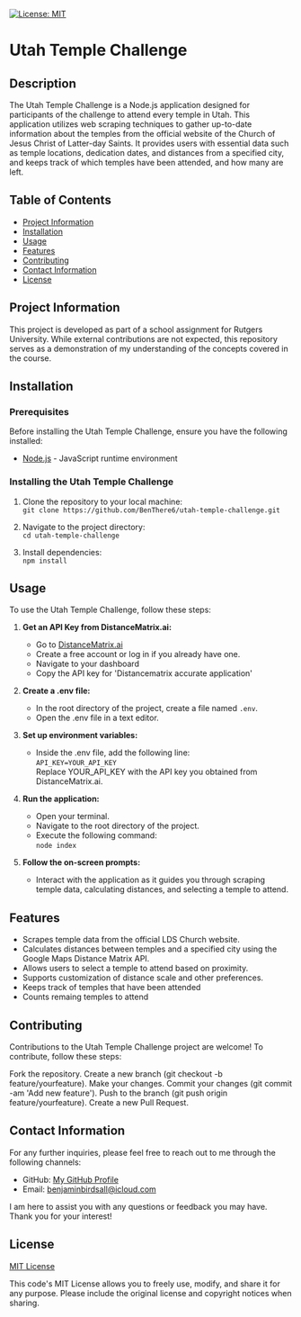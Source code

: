[![License: MIT](https://img.shields.io/badge/License-MIT-yellow.svg)](https://opensource.org/licenses/MIT)

# Utah Temple Challenge 
  
## Description
  
The Utah Temple Challenge is a Node.js application designed for participants of the challenge to attend every temple in Utah. This application utilizes web scraping techniques to gather up-to-date information about the temples from the official website of the Church of Jesus Christ of Latter-day Saints. It provides users with essential data such as temple locations, dedication dates, and distances from a specified city, and keeps track of which temples have been attended, and how many are left.

## Table of Contents

* [Project Information](#project-information)<br>
* [Installation](#installation)<br>
* [Usage](#usage)<br>
* [Features](#features)<br>
* [Contributing](#contributing)<br>
* [Contact Information](#contact-information)<br>
* [License](#license)

## Project Information

This project is developed as part of a school assignment for Rutgers University. While external contributions are not expected, this repository serves as a demonstration of my understanding of the concepts covered in the course.

## Installation

### Prerequisites
Before installing the Utah Temple Challenge, ensure you have the following installed:
* [Node.js](https://nodejs.org/en) - JavaScript runtime environment

### Installing the Utah Temple Challenge
1. Clone the repository to your local machine: <br>
`git clone https://github.com/BenThere6/utah-temple-challenge.git`<br>

2. Navigate to the project directory:<br>
`cd utah-temple-challenge`<br>

3. Install dependencies:<br>
`npm install`<br>

## Usage

To use the Utah Temple Challenge, follow these steps:

1. **Get an API Key from DistanceMatrix.ai:**
    * Go to [DistanceMatrix.ai](DistanceMatrix.ai)
    * Create a free account or log in if you already have one.
    * Navigate to your dashboard
    * Copy the API key for 'Distancematrix accurate application'

2. **Create a .env file:**
    * In the root directory of the project, create a file named `.env`.
    * Open the .env file in a text editor.

3. **Set up environment variables:**
    * Inside the .env file, add the following line:<br>
    `API_KEY=YOUR_API_KEY`<br>
    Replace YOUR_API_KEY with the API key you obtained from DistanceMatrix.ai.

4. **Run the application:**
    * Open your terminal.
    * Navigate to the root directory of the project.
    * Execute the following command:<br>
    `node index`<br>

5. **Follow the on-screen prompts:**
    * Interact with the application as it guides you through scraping temple data, calculating distances, and selecting a temple to attend.

## Features

* Scrapes temple data from the official LDS Church website.
* Calculates distances between temples and a specified city using the Google Maps Distance Matrix API.
* Allows users to select a temple to attend based on proximity.
* Supports customization of distance scale and other preferences.
* Keeps track of temples that have been attended
* Counts remaing temples to attend

## Contributing

Contributions to the Utah Temple Challenge project are welcome! To contribute, follow these steps:

Fork the repository.
Create a new branch (git checkout -b feature/yourfeature).
Make your changes.
Commit your changes (git commit -am 'Add new feature').
Push to the branch (git push origin feature/yourfeature).
Create a new Pull Request.

## Contact Information

For any further inquiries, please feel free to reach out to me through the following channels:
* GitHub: [My GitHub Profile](https://www.github.com/BenThere6)
* Email: benjaminbirdsall@icloud.com

I am here to assist you with any questions or feedback you may have. Thank you for your interest!

## License 

[MIT License](https://opensource.org/licenses/MIT)

This code's MIT License allows you to freely use, modify, and share it for any purpose. Please include the original license and copyright notices when sharing.